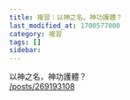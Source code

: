 ```yaml
---
title: 複習：以神之名，神功護體？
last_modified_at: 1700577000
category: 複習
tags: []
sidebar: 
---
```


 <p>以神之名，神功護體？<br>
<a href="/posts/269193108" target="_blank">/posts/269193108</a></p>

<p>&nbsp;</p>
